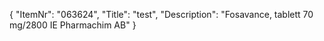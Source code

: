 {
  "ItemNr": "063624",
  "Title": "test",
  "Description": "Fosavance, tablett 70 mg/2800 IE Pharmachim AB"
}